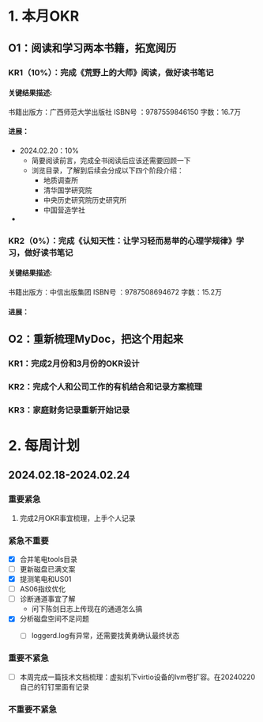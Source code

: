 # 1. 本月OKR
## O1：阅读和学习两本书籍，拓宽阅历
### KR1（10%）：完成《荒野上的大师》阅读，做好读书笔记
#### 关键结果描述:
书籍出版方：广西师范大学出版社
ISBN号 ：9787559846150
字数：16.7万

#### 进展：
* 2024.02.20：10%
  * 简要阅读前言，完成全书阅读后应该还需要回顾一下
  * 浏览目录，了解到后续会分成以下四个阶段介绍：
    * 地质调查所
    * 清华国学研究院
    * 中央历史研究院历史研究所
    * 中国营造学社
* 
### KR2（0%）：完成《认知天性：让学习轻而易举的心理学规律》学习，做好读书笔记
#### 关键结果描述:
书籍出版方：中信出版集团
ISBN号 ：9787508694672
字数：15.2万

#### 进展：

## O2：重新梳理MyDoc，把这个用起来
### KR1：完成2月份和3月份的OKR设计

### KR2：完成个人和公司工作的有机结合和记录方案梳理

### KR3：家庭财务记录重新开始记录

# 2. 每周计划
## 2024.02.18-2024.02.24
### 重要紧急
1. 完成2月OKR事宜梳理，上手个人记录
### 紧急不重要
- [x] 合并笔电tools目录
- [ ] 更新磁盘已满文案
- [x] 提测笔电和US01
- [ ] AS06指纹优化
- [ ] 诊断通道事宜了解
  -  问下陈剑日志上传现在的通道怎么搞
- [x] 分析磁盘空间不足问题
  - [ ] loggerd.log有异常，还需要找黄勇确认最终状态


### 重要不紧急
- [ ] 本周完成一篇技术文档梳理：虚拟机下virtio设备的lvm卷扩容。在20240220自己的钉钉里面有记录
### 不重要不紧急
